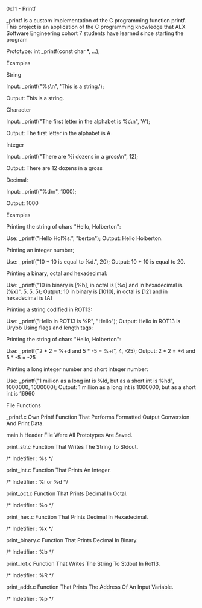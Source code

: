 0x11 - Printf

_printf is a custom implementation of the C programming function printf. This project is an application of the C programming knowledge that ALX Software Engineering cohort 7 students have learned since starting the program

Prototype: int _printf(const char *, ...);

Examples

String

Input: _printf("%s\n", 'This is a string.');

Output: This is a string.

Character

Input: _printf("The first letter in the alphabet is %c\n", 'A');

Output: The first letter in the alphabet is A

Integer

Input: _printf("There are %i dozens in a gross\n", 12);

Output: There are 12 dozens in a gross

Decimal:

Input: _printf("%d\n", 1000);

Output: 1000

Examples

Printing the string of chars "Hello, Holberton":

Use: _printf("Hello Hol%s.", "berton");
Output: Hello Holberton.

Printing an integer number;

Use: _printf("10 + 10 is equal to %d.", 20);
Output: 10 + 10 is equal to 20.

Printing a binary, octal and hexadecimal:

Use: _printf("10 in binary is [%b], in octal is [%o] and in hexadecimal is [%x]", 5, 5, 5);
Output: 10 in binary is [1010], in octal is [12] and in hexadecimal is [A]

Printing a string codified in ROT13:

Use: _printf("Hello in ROT13 is %R", "Hello");
Output: Hello in ROT13 is Urybb
Using flags and length tags:

Printing the string of chars "Hello, Holberton":

Use: _printf("2 * 2 = %+d and 5 * -5 = %+i", 4, -25);
Output: 2 * 2 = +4 and 5 * -5 = -25

Printing a long integer number and short integer number:

Use: _printf("1 million as a long int is %ld, but as a short int is %hd", 1000000, 1000000);
Output: 1 million as a long int is 1000000, but as a short int is 16960

File Functions

_printf.c
Own Printf Function That Performs Formatted Output Conversion And Print Data.

main.h
Header File Were All Prototypes Are Saved.

print_str.c
Function That Writes The String To Stdout.

/* Indetifier : %s */

print_int.c
Function That Prints An Integer.

/* Indetifier : %i or %d */

print_oct.c
Function That Prints Decimal In Octal.

/* Indetifier : %o */

print_hex.c
Function That Prints Decimal In Hexadecimal.

/* Indetifier : %x */

print_binary.c
Function That Prints Decimal In Binary.

/* Indetifier : %b */

print_rot.c
Function That Writes The String To Stdout In Rot13.

/* Indetifier : %R */

print_addr.c
Function That Prints The Address Of An Input Variable.

/* Indetifier : %p */
